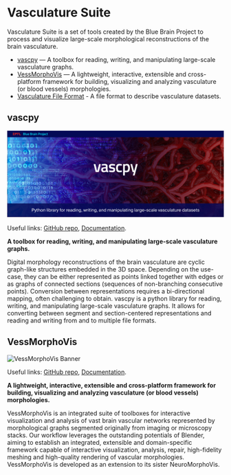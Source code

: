 # Vasculature Suite

Vasculature Suite is a set of tools created by the Blue Brain Project to process and visualize large-scale morphological reconstructions of the brain vasculature.

- [vascpy](#vascpy) — A toolbox for reading, writing, and manipulating large-scale vasculature graphs.
- [VessMorphoVis](#VessMorphoVis) — A lightweight, interactive, extensible and cross-platform framework for building, visualizing and analyzing vasculature (or blood vessels) morphologies.
- [Vasculature File Format](https://morphology-documentation.readthedocs.io/en/latest/h5-vasc-graph.html) - A file format to describe vasculature datasets.

## vascpy
<img alt="vascpy Banner" src="https://github.com/BlueBrain/vascpy/raw/main/doc/source/logo/BBP-vascpy.jpg" width="600"/>

Useful links:
[GitHub repo](https://github.com/BlueBrain/vascpy),
[Documentation](https://github.com/BlueBrain/vascpy#readme).

**A toolbox for reading, writing, and manipulating large-scale vasculature graphs.**

Digital morphology reconstructions of the brain vasculature are cyclic graph-like structures embedded in the 3D space. Depending on the use-case, they can be either represented as points linked together with edges or as graphs of connected sections (sequences of non-branching consecutive points). Conversion between representations requires a bi-directional mapping, often challenging to obtain. vascpy is a python library for reading, writing, and manipulating large-scale vasculature graphs. It allows for converting between segment and section-centered representations and reading and writing from and to multiple file formats.

## VessMorphoVis
<img alt="VessMorphoVis Banner" src="https://raw.githubusercontent.com/wiki/BlueBrain/VessMorphoVis/images/logos/vmv-logo.jpeg" width="600"/>

Useful links:
[GitHub repo](https://github.com/BlueBrain/VessMorphoVis),
[Documentation](https://github.com/BlueBrain/VessMorphoVis#readme).

**A lightweight, interactive, extensible and cross-platform framework for building, visualizing and analyzing vasculature (or blood vessels) morphologies.**

VessMorphoVis is an integrated suite of toolboxes for interactive visualization and analysis of vast brain vascular networks represented by 
morphological graphs segmented originally from imaging or microscopy stacks. Our workflow leverages the outstanding potentials of Blender, 
aiming to establish an integrated, extensible and domain-specific framework capable of interactive visualization, analysis, repair, 
high-fidelity meshing and high-quality rendering of vascular morphologies. VessMorphoVis is developed as an extension to its sister NeuroMorphoVis.


